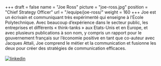+++
draft		= false
name		= "Joe Ross"
picture		= "joe-ross.jpg"
position 	= "Chief Strategy Officer"
url			= "/equipe/joe-ross/"
weight		= 160
+++
Joe est un écrivain et communiquant très expérimenté qui enseigne à l’École Polytechnique. Avec beaucoup d’expérience dans le secteur public, les entreprises et différents « think-tanks » aux Etats-Unis et en Europe, et avec plusieurs publications à son nom, y compris un rapport pour le gouvernement français sur l’économie positive en tant que co-auteur avec Jacques Attali, Joe comprend le métier et la communication et fusionne les deux pour créer des stratégies de communication efficaces.
<br><br>
[![linkedin][pic1]](https://www.linkedin.com/in/joe-ross-5b89941a/)



[pic1]: /img/socialnetworks/linkedin.png